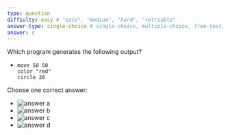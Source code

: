 ```yaml
---
type: question
diffiulty: easy # "easy", "medium", "hard", "retriable"
answer-type: single-choice # single-choice, multiple-choice, free-text, multiple-free-texts, program, map
answer: c
---
```


Which program generates the following output?

- ```evy
  move 50 50
  color "red"
  circle 20
  ```

Choose one correct answer:

- ![answer a](img/dot-sm.evy.svg)
- ![answer b](img/dot-bg.evy.svg)
- ![answer c](img/dot-sm-right.evy.svg)
- ![answer d](img/dot-bg-right.evy.svg)
